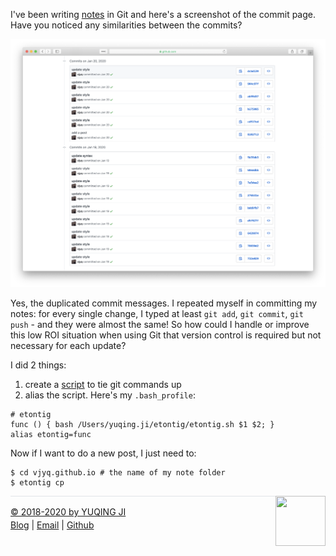 I've been writing [notes](https://github.com/vjyq/vjyq.github.io) in Git and here's a screenshot of the commit page. Have you noticed any similarities between the commits? 

![vjyq-github-io-2020-04-04](./vjyq-github-io-2020-04-04.png)

Yes, the duplicated commit messages. I repeated myself in committing my notes: for every single change, I typed at least `git add`, `git commit`, `git push` - and they were almost the same!
So how could I handle or improve this low ROI situation when using Git that version control is required but not necessary for each update? 

I did 2 things:
1. create a [script](https://github.com/vjyq/etontig/blob/master/etontig.sh) to tie git commands up
2. alias the script. Here's my `.bash_profile`:
```
# etontig
func () { bash /Users/yuqing.ji/etontig/etontig.sh $1 $2; }
alias etontig=func
``` 

Now if I want to do a new post, I just need to:
```
$ cd vjyq.github.io # the name of my note folder
$ etontig cp
```

<div><a href="https://vjyq.github.io/en/about"><img src="https://github.com/vjyq/vjyq.github.io/blob/master/avatar.png?raw=true" style="float:right;width:80px;height:80px"/><div style="border-top:1px solid #e1e4e8;padding-top:16px"></div>
<div>© 2018-2020 by YUQING JI</div>
<div style="padding-top:0.3em"><a href="https://vjyq.github.io/vjyq.github.io/en/">Blog</a> | <a href="mailto:yuqing.ji@outlook.com">Email</a> | <a href="https://github.com/vjyq">Github</a></div>